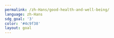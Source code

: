 ```yaml
---
permalink: /zh-Hans/good-health-and-well-being/
language: zh-Hans
sdg_goal: '3'
color: '#4c9f38'
layout: goal
---
```


